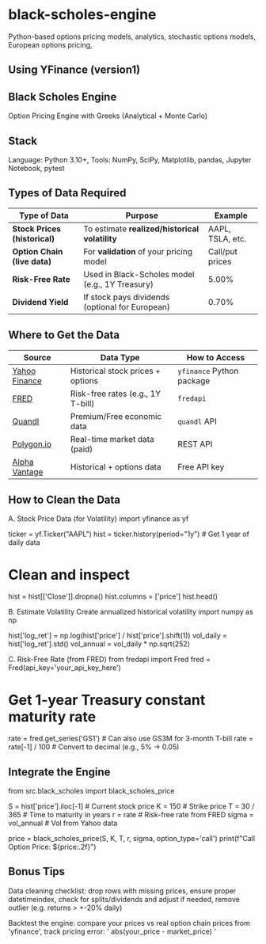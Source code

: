 # black-scholes-engine
Python-based options pricing models, analytics, stochastic options models, European options pricing, 

## Using YFinance (version1)

## Black Scholes Engine 
Option Pricing Engine with Greeks (Analytical + Monte Carlo)

## Stack
Language: Python 3.10+, 
Tools: NumPy, SciPy, Matplotlib, pandas, Jupyter Notebook, pytest

## Types of Data Required
| **Type of Data**              | **Purpose**                                     | **Example**      |
| ----------------------------- | ----------------------------------------------- | ---------------- |
| **Stock Prices (historical)** | To estimate **realized/historical volatility**  | AAPL, TSLA, etc. |
| **Option Chain (live data)**  | For **validation** of your pricing model        | Call/put prices  |
| **Risk-Free Rate**            | Used in Black-Scholes model (e.g., 1Y Treasury) | 5.00%            |
| **Dividend Yield**            | If stock pays dividends (optional for European) | 0.70%            |

## Where to Get the Data
| **Source**                                   | **Data Type**                     | **How to Access**         |
| -------------------------------------------- | --------------------------------- | ------------------------- |
| [Yahoo Finance](https://finance.yahoo.com)   | Historical stock prices + options | `yfinance` Python package |
| [FRED](https://fred.stlouisfed.org)          | Risk-free rates (e.g., 1Y T-bill) | `fredapi`                 |
| [Quandl](https://www.quandl.com)             | Premium/Free economic data        | `quandl` API              |
| [Polygon.io](https://polygon.io)             | Real-time market data (paid)      | REST API                  |
| [Alpha Vantage](https://www.alphavantage.co) | Historical + options data         | Free API key              |

## How to Clean the Data 
A. Stock Price Data (for Volatility)
import yfinance as yf

ticker = yf.Ticker("AAPL")
hist = ticker.history(period="1y")  # Get 1 year of daily data

# Clean and inspect
hist = hist[['Close']].dropna()
hist.columns = ['price']
hist.head()

B. Estimate Volatility 
Create annualized historical volatility 
import numpy as np

hist['log_ret'] = np.log(hist['price'] / hist['price'].shift(1))
vol_daily = hist['log_ret'].std()
vol_annual = vol_daily * np.sqrt(252)

C. Risk-Free Rate (from FRED)
from fredapi import Fred
fred = Fred(api_key='your_api_key_here')

# Get 1-year Treasury constant maturity rate
rate = fred.get_series('GS1')  # Can also use GS3M for 3-month T-bill
rate = rate[-1] / 100  # Convert to decimal (e.g., 5% -> 0.05)

## Integrate the Engine
from src.black_scholes import black_scholes_price

S = hist['price'].iloc[-1]     # Current stock price
K = 150                        # Strike price
T = 30 / 365                   # Time to maturity in years
r = rate                      # Risk-free rate from FRED
sigma = vol_annual             # Vol from Yahoo data

price = black_scholes_price(S, K, T, r, sigma, option_type='call')
print(f"Call Option Price: ${price:.2f}")

## Bonus Tips
Data cleaning checklist: drop rows with missing prices, ensure proper datetimeindex, check for splits/dividends and adjust if needed, remove outlier (e.g. returns > +-20% daily)

Backtest the engine: compare your prices vs real option chain prices from 'yfinance', track pricing error: ' abs(your_price - market_price) ' 

